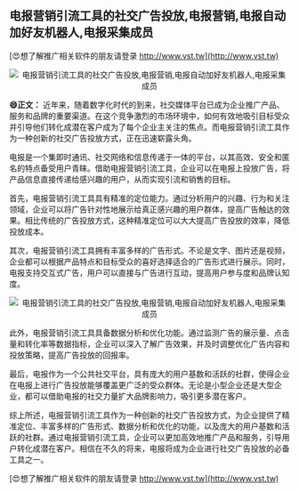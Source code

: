 ## **电报营销引流工具的社交广告投放,电报营销,电报自动加好友机器人,电报采集成员**

[😍想了解推广相关软件的朋友请登录 http://www.vst.tw](http://www.vst.tw)

 <center><img src="https://vst.tw/MP4/tuiguang/png/4.png" alt="电报营销引流工具的社交广告投放,电报营销,电报自动加好友机器人,电报采集成员"></center>

**😄正文：**
近年来，随着数字化时代的到来，社交媒体平台已成为企业推广产品、服务和品牌的重要渠道。在这个竞争激烈的市场环境中，如何有效地吸引目标受众并引导他们转化成潜在客户成为了每个企业主关注的焦点。而电报营销引流工具作为一种创新的社交广告投放方式，正在迅速崭露头角。

电报是一个集即时通讯、社交网络和信息传递于一体的平台，以其高效、安全和匿名的特点备受用户青睐。借助电报营销引流工具，企业可以在电报上投放广告，将产品信息直接传递给感兴趣的用户，从而实现引流和销售的目标。

首先，电报营销引流工具具有精准的定位能力。通过分析用户的兴趣、行为和关注领域，企业可以将广告针对性地展示给真正感兴趣的用户群体，提高广告触达的效果。相比传统的广告投放方式，这种精准定位可以大大提高广告投放的效率，降低投放成本。

其次，电报营销引流工具拥有丰富多样的广告形式。不论是文字、图片还是视频，企业都可以根据产品特点和目标受众的喜好选择适合的广告形式进行展示。同时，电报支持交互式广告，用户可以直接与广告进行互动，提高用户参与度和品牌认知度。

 <center><img src="https://vst.tw/MP4/tuiguang/png/5.png" alt="电报营销引流工具的社交广告投放,电报营销,电报自动加好友机器人,电报采集成员"></center>

此外，电报营销引流工具具备数据分析和优化功能。通过监测广告的展示量、点击量和转化率等数据指标，企业可以深入了解广告效果，并及时调整优化广告内容和投放策略，提高广告投放的回报率。

最后，电报作为一个公共社交平台，具有庞大的用户基数和活跃的社群，使得企业在电报上进行广告投放能够覆盖更广泛的受众群体。无论是小型企业还是大型企业，都可以借助电报的社交力量扩大品牌影响力，吸引更多潜在客户。

综上所述，电报营销引流工具作为一种创新的社交广告投放方式，为企业提供了精准定位、丰富多样的广告形式、数据分析和优化的功能，以及庞大的用户基数和活跃的社群。通过电报营销引流工具，企业可以更加高效地推广产品和服务，引导用户转化成潜在客户。相信在不久的将来，电报将成为企业进行社交广告投放的必备工具之一。

[😍想了解推广相关软件的朋友请登录 http://www.vst.tw](http://www.vst.tw)




